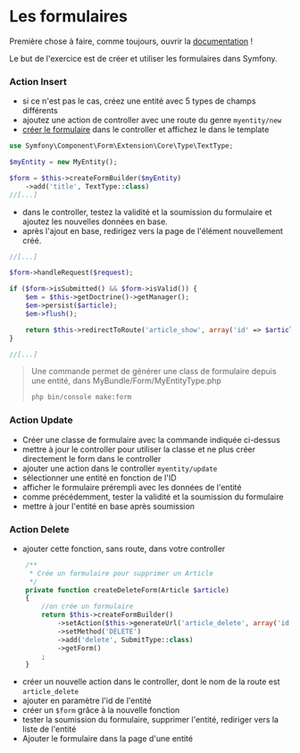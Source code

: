# Les formulaires

Première chose à faire, comme toujours, ouvrir la [documentation](http://symfony.com/doc/current/forms.html) !

Le but de l'exercice est de créer et utiliser les formulaires dans Symfony.


### Action Insert

- si ce n'est pas le cas, créez une entité avec 5 types de champs différents
- ajoutez une action de controller avec une route du genre `myentity/new`
- [créer le formulaire](https://symfony.com/doc/current/forms.html#building-forms) dans le controller et affichez le dans le template

```php
use Symfony\Component\Form\Extension\Core\Type\TextType;

$myEntity = new MyEntity();

$form = $this->createFormBuilder($myEntity)
    ->add('title', TextType::class)
//[...]

```

- dans le controller, testez la validité et la soumission du formulaire et ajoutez les nouvelles données en base.
- après l'ajout en base, redirigez vers la page de l'élément nouvellement créé.

```php
//[...]

$form->handleRequest($request);

if ($form->isSubmitted() && $form->isValid()) {
    $em = $this->getDoctrine()->getManager();
    $em->persist($article);
    $em->flush();

    return $this->redirectToRoute('article_show', array('id' => $article->getId()));
}

//[...]

```


> Une commande permet de générer une class de formulaire depuis une entité, dans MyBundle/Form/MyEntityType.php
>
> ```bash
> php bin/console make:form
> ```


### Action Update

- Créer une classe de formulaire avec la commande indiquée ci-dessus
- mettre à jour le controller pour utiliser la classe et ne plus créer directement le form dans le controller
- ajouter une action dans le controller `myentity/update`
- sélectionner une entité en fonction de l'ID
- afficher le formulaire prérempli avec les données de l'entité
- comme précédemment, tester la validité et la soumission du formulaire
- mettre à jour l'entité en base après soumission


### Action Delete

- ajouter cette fonction, sans route, dans votre controller

```php
    /**
     * Crée un formulaire pour supprimer un Article
     */
    private function createDeleteForm(Article $article)
    {
        //on crée un formulaire
        return $this->createFormBuilder()
            ->setAction($this->generateUrl('article_delete', array('id' => $article->getId())))
            ->setMethod('DELETE')
            ->add('delete', SubmitType::class)
            ->getForm()
        ;
    }
```

- créer un nouvelle action dans le controller, dont le nom de la route est `article_delete`
- ajouter en paramètre l'id de l'entité
- créer un `$form` grâce à la nouvelle fonction
- tester la soumission du formulaire, supprimer l'entité, rediriger vers la liste de l'entité
- Ajouter le formulaire dans la page d'une entité
